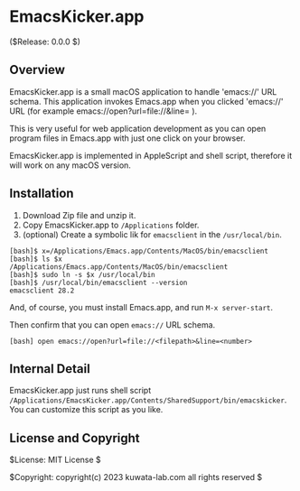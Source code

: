 EmacsKicker.app
===============

($Release: 0.0.0 $)


Overview
--------

EmacsKicker.app is a small macOS application to handle 'emacs://' URL schema.
This application invokes Emacs.app when you clicked 'emacs://' URL
(for example emacs://open?url=file://<file>&line=<number> ).

This is very useful for web application development as you can open
program files in Emacs.app with just one click on your browser.

EmacsKicker.app is implemented in AppleScript and shell script, therefore
it will work on any macOS version.


Installation
------------

1. Download Zip file and unzip it.
2. Copy EmacsKicker.app to ``/Applications`` folder.
3. (optional) Create a symbolic lik for `emacsclient` in the `/usr/local/bin`.

```console
[bash]$ x=/Applications/Emacs.app/Contents/MacOS/bin/emacsclient
[bash]$ ls $x
/Applications/Emacs.app/Contents/MacOS/bin/emacsclient
[bash]$ sudo ln -s $x /usr/local/bin
[bash]$ /usr/local/bin/emacsclient --version
emacsclient 28.2
```

And, of course, you must install Emacs.app, and run `M-x server-start`.

Then confirm that you can open `emacs://` URL schema.

```console
[bash] open emacs://open?url=file://<filepath>&line=<number>
```


Internal Detail
---------------

EmacsKicker.app just runs shell script
`/Applications/EmacsKicker.app/Contents/SharedSupport/bin/emacskicker`.
You can customize this script as you like.


License and Copyright
---------------------

$License: MIT License $

$Copyright: copyright(c) 2023 kuwata-lab.com all rights reserved $
